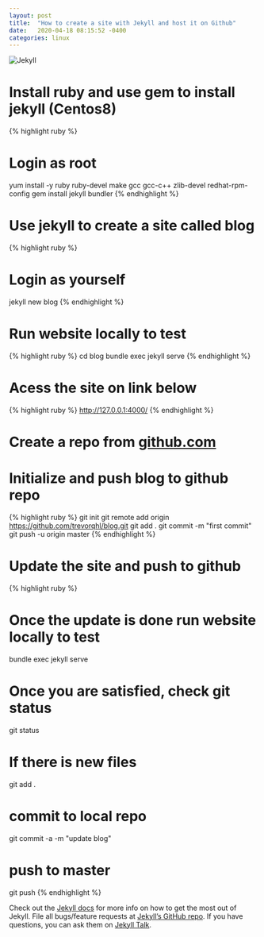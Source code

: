 ```yaml
---
layout: post
title:  "How to create a site with Jekyll and host it on Github"
date:   2020-04-18 08:15:52 -0400
categories: linux
---
```

![Jekyll]({{site.baseurl}}/images/jekyll.png)

# Install ruby and use gem to install jekyll (Centos8)
{% highlight ruby %}
# Login as root
yum install -y ruby ruby-devel make gcc gcc-c++ zlib-devel redhat-rpm-config
gem install jekyll bundler
{% endhighlight %}

# Use jekyll to create a site called blog
{% highlight ruby %}
# Login as yourself
jekyll new blog
{% endhighlight %}


# Run website locally to test
{% highlight ruby %}
cd blog
bundle exec jekyll serve
{% endhighlight %}

# Acess the site on link below
{% highlight ruby %}
http://127.0.0.1:4000/
{% endhighlight %}

# Create a repo from [github.com]

# Initialize and push blog to github repo
{% highlight ruby %}
git init
git remote add origin https://github.com/trevorqhl/blog.git
git add .
git commit -m "first commit"
git push -u origin master
{% endhighlight %}

# Update the site and push to github 
{% highlight ruby %}
# Once the update is done run website locally to test
bundle exec jekyll serve

# Once you are satisfied, check git status
git status

# If there is new files
git add .

# commit to local repo
git commit -a -m "update blog"

# push to master
git push 
{% endhighlight %}


Check out the [Jekyll docs][jekyll-docs] for more info on how to get the most out of Jekyll. File all bugs/feature requests at [Jekyll’s GitHub repo][jekyll-gh]. If you have questions, you can ask them on [Jekyll Talk][jekyll-talk].

[jekyll-docs]: https://jekyllrb.com/docs/home
[jekyll-gh]:   https://github.com/jekyll/jekyll
[jekyll-talk]: https://talk.jekyllrb.com/
[github.com]: https://github.com/trevorqhl/blog
